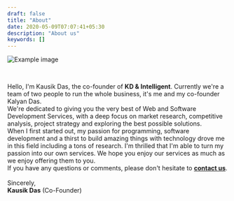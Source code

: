 ```yaml
---
draft: false
title: "About"
date: 2020-05-09T07:07:41+05:30
description: "About us"
keywords: []
---
```

![Example image](/images/kd2.png)

&nbsp; 

Hello, I'm Kausik Das, the co-founder of **KD & Intelligent**. Currently we're a team of two people to run the whole business, it's me and my co-founder Kalyan Das.
&nbsp;  
We're dedicated to giving you the very best of Web and Software Development Services, with a deep focus on market research, competitive analysis, project strategy and exploring the best possible solutions.\
When I first started out, my passion for programming, software development and a thirst to build amazing things with technology drove me in this field including a tons of research. I'm thrilled that I'm able to turn my passion into our own services.
We hope you enjoy our services as much as we enjoy offering them to you. 
&nbsp;  
If you have any questions or comments, please don't hesitate to **[contact us](/contact)**.\
&nbsp;   
Sincerely,
&nbsp;   
**Kausik Das** (Co-Founder)
